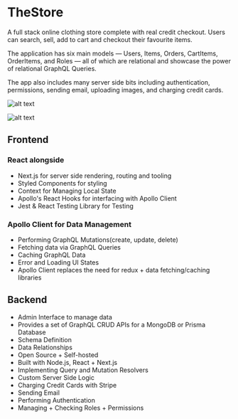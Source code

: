 # TheStore
A full stack online clothing store complete with real credit checkout. Users can search, sell, add to cart and checkout their favourite items.

The application has six main models — Users, Items, Orders, CartItems, OrderItems, and Roles — all of which are relational and showcase the power of relational GraphQL Queries.

The app also includes many server side bits including authentication, permissions, sending email, uploading images, and charging credit cards.


![alt text](<https://github.com/Avi-000-Avi/TheStore/master/home.png>)

![alt text](<https://github.com/Avi-000-Avi/TheStore/master/signin.png>)

## Frontend
### React alongside 
  - Next.js for server side rendering, routing and tooling
  - Styled Components for styling
  - Context for Managing Local State
  - Apollo's React Hooks for interfacing with Apollo Client
  - Jest & React Testing Library for Testing

### Apollo Client for Data Management
  - Performing GraphQL Mutations(create, update, delete)
  - Fetching data via GraphQL Queries
  - Caching GraphQL Data
  - Error and Loading UI States
  - Apollo Client replaces the need for redux + data fetching/caching libraries


## Backend
  - Admin Interface to manage data
  - Provides a set of GraphQL CRUD APIs for a MongoDB or Prisma Database
  - Schema Definition
  - Data Relationships
  - Open Source + Self-hosted
  - Built with Node.js, React + Next.js
  - Implementing Query and Mutation Resolvers
  - Custom Server Side Logic
  - Charging Credit Cards with Stripe
  - Sending Email
  - Performing Authentication
  - Managing + Checking Roles + Permissions
